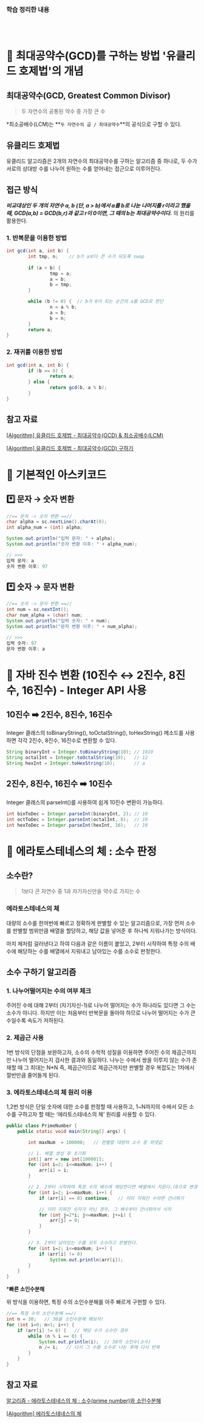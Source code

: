 ### 학습 정리한 내용
<br/>
<br/>

# 📍 최대공약수(GCD)를 구하는 방법 '유클리드 호제법'의 개념
## 최대공약수(GCD, Greatest Common Divisor)

> 두 자연수의 공통된 약수 중 가장 큰 수
> 

*최소공배수(LCM)는 **`두 자연수의 곱 / 최대공약수`**의 공식으로 구할 수 있다. 


## 유클리드 호제법

유클리드 알고리즘은 2개의 자연수의 최대공약수를 구하는 알고리즘 중 하나로, 두 수가 서로의 상대방 수를 나누어 원하는 수를 얻어내는 접근으로 이루어진다. 

## 접근 방식

***비교대상인 두 개의 자연수 a, b (단, a > b)에서 a를 b로 나눈 나머지를 r이라고 했을 때, GCD(a,b) = GCD(b,r)과 같고 r이 0이면, 그 때의 b는 최대공약수이다.*** 의 원리를 활용한다.

### 1. 반복문을 이용한 방법

```java
int gcd(int a, int b) {    
		int tmp, n;    // b가 a보다 큰 수가 되도록 swap    
		
		if (a < b) {        
				tmp = a;        
				a = b;        
				b = tmp;   
		}    

		while (b != 0) {  // b가 0이 되는 순간의 a를 GCD로 판단        
				n = a % b;        
				a = b;        
				b = n;    
		}    
		return a;
}
```

### 2. 재귀를 이용한 방법

```java
int gcd(int a, int b) {    
		if (b == 0) {        
				return a;    
		} else {        
				return gcd(b, a % b);    
		}
}
```

## 참고 자료

[[Algorithm] 유클리드 호제법 - 최대공약수(GCD) & 최소공배수(LCM)](https://velog.io/@hyojhand/%EC%9C%A0%ED%81%B4%EB%A6%AC%EB%93%9C-%ED%98%B8%EC%A0%9C%EB%B2%95-%EC%B5%9C%EB%8C%80%EA%B3%B5%EC%95%BD%EC%88%98GCD-%EC%B5%9C%EC%86%8C%EA%B3%B5%EB%B0%B0%EC%88%98LCM)

[[Algorithm] 유클리드 호제법 - 최대공약수(GCD) 구하기](https://coding-factory.tistory.com/599)

# 📍 기본적인 아스키코드
## *️⃣ 문자 → 숫자 변환

```java
//== 문자 -> 숫자 변환 ==//
char alpha = sc.nextLine().charAt(0);
int alpha_num = (int) alpha;

System.out.println("입력 문자: " + alpha);
System.out.println("숫자 변환 이후: " + alpha_num);

// >>>
입력 문자: a
숫자 변환 이후: 97
```

## *️⃣ 숫자 → 문자 변환

```java
//== 숫자 -> 문자 변환 ==//
int num = sc.nextInt();
char num_alpha = (char) num;
System.out.println("입력 숫자: " + num);
System.out.println("문자 변환 이후: " + num_alpha);

// >>>
입력 숫자: 97
문자 변환 이후: a
```

# 📍 자바 진수 변환 (10진수 ↔ 2진수, 8진수, 16진수) - Integer API 사용
## 10진수 ➡️ 2진수, 8진수, 16진수

Integer 클래스의 toBinaryString(), toOctalString(), toHexString() 메소드를 사용하면 각각 2진수, 8진수, 16진수로 변환할 수 있다. 

```java
String binaryInt = Integer.toBinaryString(10); // 1010
String octalInt = Integer.toOctalString(10);   // 12
String hexInt = Integer.toHexString(10);       // a
```

## 2진수, 8진수, 16진수 ➡️ 10진수

Integer 클래스의 parseInt()를 사용하여 쉽게 10진수 변환이 가능하다. 

```java
int binToDec = Integer.parseInt(binaryInt, 2); // 10
int octToDec = Integer.parseInt(octalInt, 8);  // 10
int hexToDec = Integer.parseInt(hexInt, 16);   // 10
```


# 📍 에라토스테네스의 체 : 소수 판정
## 소수란?

> 1보다 큰 자연수 중 1과 자기자신만을 약수로 가지는 수
> 

### 에라토스테네스의 체

대량의 소수를 한꺼번에 빠르고 정확하게 판별할 수 있는 알고리즘으로, 가장 먼저 소수를 판별할 범위만큼 배열을 할당하고, 해당 값을 넣어준 후 하나씩 지워나가는 방식이다.

마치 체처럼 걸러낸다고 하여 다음과 같은 이름이 붙었고, 2부터 시작하여 특정 수의 배수에 해당하는 수를 배열에서 지워내고 남아있는 수를 소수로 판정한다. 

## 소수 구하기 알고리즘

### 1. 나누어떨어지는 수의 여부 체크

주어진 수에 대해 2부터 (자기자신-1)로 나누어 떨어지는 수가 하나라도 있다면 그 수는 소수가 아니다. 하지만 이는 처음부터 반복문을 돌아야 하므로 나누어 떨어지는 수가 큰 수일수록 속도가 저하된다. 

### 2. 제곱근 사용

1번 방식의 단점을 보완하고자, 소수의 수학적 성질을 이용하면 주어진 수의 제곱근까지만 나누어 떨어지는지 검사한 결과와 동일하다. 나누는 수에서 쌍을 이루지 않는 수가 존재할 때 그 최대는 N*N 즉, 제곱근이므로 제곱근까지만 판별할 경우 복잡도는 1차에서 절반만큼 줄어들게 된다. 

### 3. 에라토스테네스의 체 원리 이용

1,2번 방식은 단일 숫자에 대한 소수를 판정할 때 사용하고, 1~N까지의 수에서 모든 소수를 구하고자 할 때는 ‘에라토스테네스의 체’ 원리를 사용할 수 있다. 

```java
public class PrimeNumber {
    public static void main(String[] args) {

        int maxNum  = 100000;   // 판별할 대량의 소수 중 최댓값

        // 1. 배열 생성 후 초기화
        int[] arr = new int[100001];
        for (int i=2; i<=maxNum; i++) {
            arr[i] = i;
        }

        // 2. 2부터 시작하여 특정 수의 배수에 해당한다면 배열에서 지운다.(0으로 변경)
        for (int i=2; i<=maxNum; i++) {
            if (arr[i] == 0) continue;   // 이미 지워진 수라면 건너뛰기

            // 이미 지워진 숫자가 아닌 경우, 그 배수부터 건너뛰어서 시작
            for (int j=2*i; j<=maxNum; j+=i) {
                arr[j] = 0;
            }
        }

        // 3. 2부터 남아있는 수를 모두 소수라고 판별한다.
        for (int i=2; i<=maxNum; i++) {
            if (arr[i] != 0)
                System.out.println(arr[i]);
        }
    }
}
```

***빠른 소인수분해**

위 방식을 이용하면, 특정 수의 소인수분해를 아주 빠르게 구현할 수 있다. 
```java
//== 특정 수의 소인수분해 ==//
int n = 30;   // 30을 소인수분해 해보자!
for (int i=0; n>1; i++) {
    if (arr[i] != 0) {   // 해당 수가 소수인 경우
        while (n % i == 0) {
            System.out.println(i);  // 30의 소인수(소수)
            n /= i;   // 다시 그 수를 소수로 나눈 후에 다시 반복
        }
    }
}
```

## 참고 자료

[알고리즘 - 에라토스테네스의 체 : 소수(prime number)와 소인수분해](https://chanhuiseok.github.io/posts/algo-42/)

[[Algorithm] 에라토스테네스의 체](https://velog.io/@max9106/Algorithm-%EC%97%90%EB%9D%BC%ED%86%A0%EC%8A%A4%ED%85%8C%EB%84%A4%EC%8A%A4%EC%9D%98-%EC%B2%B4)

